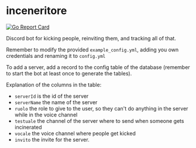 # inceneritore
[![Go Report Card](https://goreportcard.com/badge/github.com/TheTipo01/inceneritore)](https://goreportcard.com/report/github.com/TheTipo01/inceneritore)

Discord bot for kicking people, reinviting them, and tracking all of that.

Remember to modify the provided `example_config.yml`, adding you own credentials and renaming it to `config.yml`

To add a server, add a record to the config table of the database (remember to start the bot at least once to generate the tables).

Explanation of the columns in the table:
* `serverId` is the id of the server
* `serverName` the name of the server
* `ruolo` the role to give to the user, so they can't do anything in the server while in the voice channel
* `testuale` the channel of the server where to send when someone gets incinerated
* `vocale` the voice channel where people get kicked
* `invito` the invite for the server.